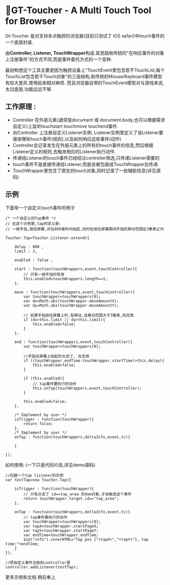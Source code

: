 
GT-Toucher - A Multi Touch Tool for Browser
=========================


Gt-Toucher 是对支持多点触控的浏览器(目前只测试了 iOS safari)中touch事件的一个底层封装.

由**Controller, Listener, TouchWrapper**构成.其思路和传统的"在响应事件的对象上注册事件"的方式不同,而是事件委托方式的一个变种.

最初构想这个工具主要是因为触控设备上"TouchEvent里包含若干TouchList,每个TouchList包含若干Touch对象"的三层结构,和传统的Mouse/Keyboard事件模型有较大差异,使用起来相对麻烦.
而且浏览器自带的TouchEvent模型对与游戏来说,太过底层,功能远远不够.



工作原理 : 
---------------------

* Controller 在外层元素(通常是document 或 document.body,也可以根据需求自定义)上监听touchstart touchmove touchend事件.
* 向Controller 上注册自定义Listener实例, Listener实例里定义了该Listener要接收哪些touch事件(规则),以及如何响应这些事件(动作)
* Controller会记录发生在外层元素上的所有的touch事件的信息,然后根据Listener定义的规则,去触发相应的Listener执行动作.
* 传递给Listener的touch事件已经经过controller筛选,只传递Listener需要的
* touch事件不是直接传递给Listener,而是会被包装成TouchWrapper后传递.
* TouchWrapper里包含了原生的touch对象,同时记录了一些辅助信息(详见源码)

示例
-----------------
下面举一个自定义touch事件的例子


	/* 一个自定义的Tap事件 */
	// 在这个示例里,tap的定义是: 
	// 一根手指,按住屏幕,并在800毫秒内抬起,同时在按住屏幕期间手指的移动范围在3像素之内

	Toucher.Tap=Toucher.Listener.extend({

		delay : 800 ,
		limit : 3,

		enabled : false ,

		start : function(touchWrappers,event,touchController){
			// 只有一根手指时有效
			this.enabled=touchWrappers.length==1;
		},

		move : function(touchWrappers,event,touchController){
			var touchWrapper=touchWrappers[0];
			var dx=Math.abs(touchWrapper.moveAmountX);
			var dy=Math.abs(touchWrapper.moveAmountY);

			// 如果手指按在屏幕上时,有移动,且移动范围大于3像素,则无效
			if (dx>this.limit || dy>this.limit){
				this.enabled=false;
			}			
		},

		end : function(touchWrappers,event,touchController){
			var touchWrapper=touchWrappers[0];

			//手指在屏幕上抬起的太迟了, 也无效
			if ((touchWrapper.endTime-touchWrapper.startTime)>this.delay){
				this.enabled=false;
			}

			if (this.enabled){
				// tap事件要执行的动作
				this.onTap(touchWrappers,event,touchController);
			}

			this.enabled=false;
		},

		/* Implement by user */
		isTrigger : function(touchWrapper){
			return false;
		},
		/* Implement by user */
		onTap : function(touchWrappers,deltaInfo,event,tc){

		}

	});


	
如何使用: (一下只是代码片段,详见demo源码)

	//创建一个tap listener的实例	
	var testTap=new Toucher.Tap({

		isTrigger : function(touchWrapper){
			// 只有点击了 id==tap_area 的dom对象,才会触发这个事件
			return touchWrapper.target.id=="tap_area";
		},

		onTap : function(touchWrappers,deltaInfo,event,tc){
			// tap事件要执行的动作
			var touchWrapper=touchWrappers[0];
			var tapX=touchWrapper.startPageX;
			var tapY=touchWrapper.startPageY;
			var endTime=touchWrapper.endTime;
			$id("info").innerHTML="Tap pos ["+tapX+","+tapY+"], tap time:"+endTime;
		}
	});
	
	//把自定义事件注册到controller里
	controller.addListener(testTap);
	

更多示例和文档 稍后奉上



